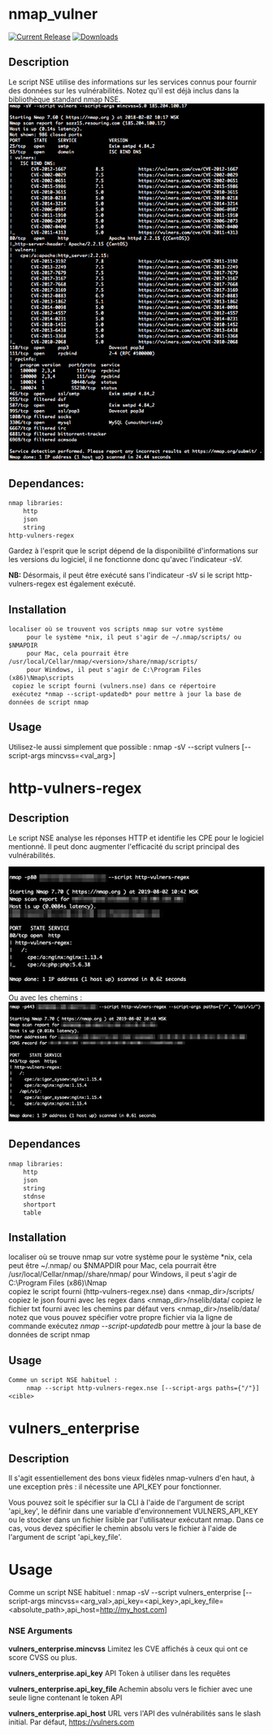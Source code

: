 # nmap_vulner

[![Current Release](https://img.shields.io/github/release/vulnersCom/nmap-vulners.svg "Current Release")](https://github.com/vulnersCom/nmap-vulners/releases/latest)
[![Downloads](https://img.shields.io/github/downloads/vulnersCom/nmap-vulners/total.svg "Downloads")](https://github.com/vulnersCom/nmap-vulners/releases)

## Description

Le script NSE utilise des informations sur les services connus pour fournir des données sur les vulnérabilités. Notez qu'il est déjà inclus dans la bibliothèque standard nmap NSE.
![Result example](example.png)

## Dependances:
    nmap libraries:
        http
        json
        string
    http-vulners-regex

Gardez à l'esprit que le script dépend de la disponibilité d'informations sur les versions du logiciel, il ne fonctionne donc qu'avec l'indicateur -sV.

**NB:** Désormais, il peut être exécuté sans l'indicateur -sV si le script http-vulners-regex est également exécuté.

## Installation
    localiser où se trouvent vos scripts nmap sur votre système
         pour le système *nix, il peut s'agir de ~/.nmap/scripts/ ou $NMAPDIR
         pour Mac, cela pourrait être /usr/local/Cellar/nmap/<version>/share/nmap/scripts/
         pour Windows, il peut s'agir de C:\Program Files (x86)\Nmap\scripts
     copiez le script fourni (vulners.nse) dans ce répertoire
     exécutez *nmap --script-updatedb* pour mettre à jour la base de données de script nmap

## Usage
  Utilisez-le aussi simplement que possible :
         nmap -sV --script vulners [--script-args mincvss=<val_arg>] <cible>

# http-vulners-regex

## Description

Le script NSE analyse les réponses HTTP et identifie les CPE pour le logiciel mentionné. Il peut donc augmenter l'efficacité du script principal des vulnérabilités.

![Result example](simple_regex_example.png)
Ou avec les chemins :
![Result example](paths_regex_example.png)

## Dependances
    nmap libraries:
        http
        json
        string
        stdnse
        shortport
        table

## Installation
   localiser où se trouve nmap sur votre système
         pour le système *nix, cela peut être ~/.nmap/ ou $NMAPDIR
         pour Mac, cela pourrait être /usr/local/Cellar/nmap/<version>/share/nmap/
         pour Windows, il peut s'agir de C:\Program Files (x86)\Nmap\
     copiez le script fourni (http-vulners-regex.nse) dans <nmap_dir>/scripts/
     copiez le json fourni avec les regex dans <nmap_dir>/nselib/data/
     copiez le fichier txt fourni avec les chemins par défaut vers <nmap_dir>/nselib/data/
         notez que vous pouvez spécifier votre propre fichier via la ligne de commande
     exécutez *nmap --script-updatedb* pour mettre à jour la base de données de script nmap

## Usage
    Comme un script NSE habituel :
         nmap --script http-vulners-regex.nse [--script-args paths={"/"}] <cible>

# vulners_enterprise

## Description 
Il s'agit essentiellement des bons vieux fidèles nmap-vulners d'en haut, à une exception près : il nécessite une API_KEY pour fonctionner.

Vous pouvez soit le spécifier sur la CLI à l'aide de l'argument de script 'api_key', le définir dans une variable d'environnement VULNERS_API_KEY ou le stocker dans un fichier lisible par l'utilisateur exécutant nmap. Dans ce cas, vous devez spécifier le chemin absolu vers le fichier à l'aide de l'argument de script 'api_key_file'.
#
# Usage
   Comme un script NSE habituel :
         nmap -sV --script vulners_enterprise [--script-args mincvss=<arg_val>,api_key=<api_key>,api_key_file=<absolute_path>,api_host=http://my_host.com] <target>
         
### NSE Arguments

**vulners_enterprise.mincvss** Limitez les CVE affichés à ceux qui ont ce score CVSS ou plus.

**vulners_enterprise.api_key** API Token à utiliser dans les requêtes

**vulners_enterprise.api_key_file** Achemin absolu vers le fichier avec une seule ligne contenant le token API

**vulners_enterprise.api_host** URL vers l'API des vulnérabilités sans le slash initial. Par défaut, https://vulners.com


